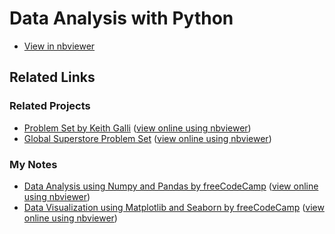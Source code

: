 # Data Analysis with Python
- [View in nbviewer](https://nbviewer.org/github/LEPK02/pandas-seaborn/blob/main/Pokemon.ipynb)
## Related Links
### Related Projects
- [Problem Set by Keith Galli](https://github.com/LEPK02/CodingNotes/tree/main/Python/Keith%20Galli/Solving%20real%20world%20data%20science%20tasks%20with%20Python%20Pandas) ([view online using nbviewer](https://nbviewer.org/github/LEPK02/CodingNotes/blob/main/Python/Keith%20Galli/Solving%20real%20world%20data%20science%20tasks%20with%20Python%20Pandas/Solving%20real%20world%20data%20science%20tasks%20with%20Python%20Pandas.ipynb))
- [Global Superstore Problem Set](https://github.com/LEPK02/CodingNotes/tree/main/Python/Practice/GlobalSuperstore) ([view online using nbviewer](https://nbviewer.org/github/LEPK02/CodingNotes/blob/main/Python/Practice/GlobalSuperstore/Quiz.ipynb))
### My Notes
- [Data Analysis using Numpy and Pandas by freeCodeCamp](https://github.com/LEPK02/CodingNotes/tree/main/Python/freeCodeCamp.org/Data%20Analysis%20with%20Python%20Course%20-%20Numpy%2C%20Pandas%2C%20Data%20Visualization/Numpy%20and%20Pandas) ([view online using nbviewer](https://nbviewer.org/github/LEPK02/CodingNotes/blob/main/Python/freeCodeCamp.org/Data%20Analysis%20with%20Python%20Course%20-%20Numpy%2C%20Pandas%2C%20Data%20Visualization/Numpy%20and%20Pandas/Numpy%20and%20Pandas.ipynb))
- [Data Visualization using Matplotlib and Seaborn by freeCodeCamp](https://github.com/LEPK02/CodingNotes/tree/main/Python/freeCodeCamp.org/Matplotlib%20and%20Seaborn) ([view online using nbviewer](https://nbviewer.org/github/LEPK02/CodingNotes/blob/main/Python/freeCodeCamp.org/Matplotlib%20and%20Seaborn/Matplotlib%20and%20Seaborn.ipynb))
